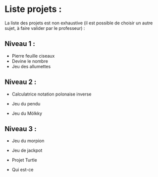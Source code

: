 # Liste projets :

La liste des projets est non exhaustive (il est possible de choisir un autre sujet, à faire valider par le professeur)  :

## Niveau 1 :

- Pierre feuille ciseaux
- Devine le nombre
- Jeu des allumettes

## Niveau 2 :

- Calculatrice notation polonaise inverse
- Jeu du pendu

- Jeu du Mölkky

## Niveau 3 :

- Jeu du morpion
- Jeu de jackpot

- Projet Turtle
- Qui est-ce

